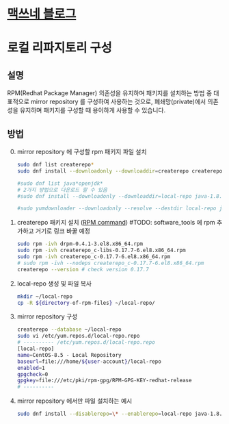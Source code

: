 <link rel="stylesheet" type="text/css" href="/css/style-header.css">
<link href="https://cdn.jsdelivr.net/npm/bootstrap@5.3.0-alpha1/dist/css/bootstrap.min.css" rel="stylesheet" integrity="sha384-GLhlTQ8iRABdZLl6O3oVMWSktQOp6b7In1Zl3/Jr59b6EGGoI1aFkw7cmDA6j6gD" crossorigin="anonymous">

# [맥쓰네 블로그](/ "https://max-jayee.github.io")

# 로컬 리파지토리 구성
## 설명
RPM(Redhat Package Manager) 의존성을 유지하며 패키지를 설치하는 방법 중 대표적으로 mirror repository 를 구성하여 사용하는 것으로, 폐쇄망(private)에서 의존성을 유지하며 패키지를 구성할 때 용이하게 사용할 수 있습니다.

## 방법
0. mirror repository 에 구성할 rpm 패키지 파일 설치
    ```bash
    sudo dnf list createrepo*
    sudo dnf install --downloadonly --downloaddir=createrepo createrepo

    #sudo dnf list java*openjdk*
    # 2가지 방법으로 다운로드 할 수 있음
    #sudo dnf install --downloadonly --downloaddir=local-repo java-1.8.0-openjdk-devel.x86_64

    #sudo yumdownloader --downloadonly --resolve --destdir local-repo java-1.8.0-openjdk-devel.x86_64
    ```

1. createrepo 패키지 설치 ([RPM command](https://zetawiki.com/wiki/리눅스_rpm_명령어 "https://zetawiki.com/wiki/리눅스_rpm_명령어")) #TODO: software_tools 에 rpm 추가하고 거기로 링크 바꿀 예정
    ```bash
    sudo rpm -ivh drpm-0.4.1-3.el8.x86_64.rpm 
    sudo rpm -ivh createrepo_c-libs-0.17.7-6.el8.x86_64.rpm
    sudo rpm -ivh createrepo_c-0.17.7-6.el8.x86_64.rpm
    # sudo rpm -ivh --nodeps createrepo_c-0.17.7-6.el8.x86_64.rpm 
    createrepo --version # check version 0.17.7 
    ```

2. local-repo 생성 및 파일 복사
    ```bash
    mkdir ~/local-repo
    cp -R ${directory-of-rpm-files} ~/local-repo/
    ```

3. mirror repository 구성
    ```bash
    createrepo --database ~/local-repo
    sudo vi /etc/yum.repos.d/local-repo.repo
    # ---------- /etc/yum.repos.d/local-repo.repo 
    [local-repo]
    name=CentOS-8.5 - Local Repository
    baseurl=file:///home/${user-account}/local-repo
    enabled=1
    gpgcheck=0
    gpgkey=file:///etc/pki/rpm-gpg/RPM-GPG-KEY-redhat-release
    # ----------
    ```

4. mirror repository 에서만 파일 설치하는 예시
    ```bash
    sudo dnf install --disablerepo=\* --enablerepo=local-repo java-1.8.0-openjdk-devel.x86_64
    ```
